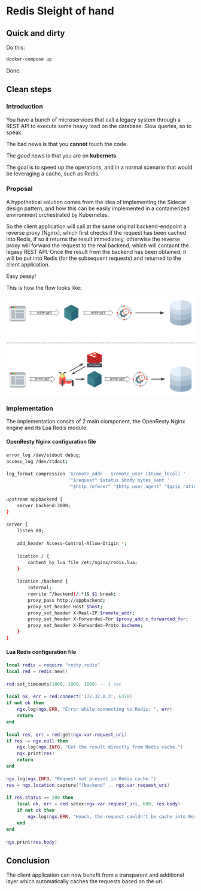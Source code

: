 # Redis Sleight of hand

## Quick and dirty

Do this:

```bash
docker-compose up
```
Done.

## Clean steps

### Introduction
You have a bunch of microservices that call a legacy system through a REST API to execute some heavy load on the database. Slow queries, so to speak.

The bad news is that you **cannot** touch the code.

The _good_ news is that you are on **kubernets**.

The goal is to speed up the operations, and in a normal scenario that would be leveraging a cache, such as Redis.

### Proposal
A hypothetical solution comes from the idea of implementing the Sidecar design pattern, and how this can be easily implemented in a containerized environment orchestrated by Kubernetes.

So the client application will call at the same original backend-endpoint a reverse proxy (Nginx), which first checks if the request has been cached into Redis, if so it returns the result immediately, otherwise the reverse proxy will forward the request to the real backend, which will contacnt the legasy REST API. Once the result from the backend has been obtained, it will be put into Redis (for the subsequent requests) and returned to the client application.

Easy peasy!

This is how the flow looks like:

<p align="center"><img src="redis-sleight-of-hand.png" width="600" alt="Redis Sleight of hand" /></p>

### Implementation

The implementation consits of 2 main ciomponent, the OpenResty Nginx engine and its Lua Redis module.

#### OpenResty Nginx configuration file
```bash
error_log /dev/stdout debug;
access_log /dev/stdout;

log_format compression '$remote_addr - $remote_user [$time_local] '
                       '"$request" $status $body_bytes_sent '
                       '"$http_referer" "$http_user_agent" "$gzip_ratio"';

upstream appbackend {
    server backend:3000;
}

server {
    listen 80;

    add_header Access-Control-Allow-Origin *;

    location / {
        content_by_lua_file /etc/nginx/redis.lua;
    }

    location /backend {
        internal;
        rewrite ^/backend(/.*)$ $1 break;
        proxy_pass http://appbackend;
        proxy_set_header Host $host;
        proxy_set_header X-Real-IP $remote_addr;
        proxy_set_header X-Forwarded-For $proxy_add_x_forwarded_for;
        proxy_set_header X-Forwarded-Proto $scheme;
    }
}
```

#### Lua Redis configuration file
```lua
local redis = require "resty.redis"
local red = redis:new()

red:set_timeouts(1000, 1000, 1000) -- 1 sec

local ok, err = red:connect('172.32.0.3', 6379)
if not ok then
    ngx.log(ngx.ERR, "Error while connecting to Redis: ", err)
    return
end

local res, err = red:get(ngx.var.request_uri)
if res ~= ngx.null then
    ngx.log(ngx.INFO, "Get the result directly from Redis cache.")
    ngx.print(res)
    return
end

ngx.log(ngx.INFO, "Request not present in Redis cache.")
res = ngx.location.capture("/backend" .. ngx.var.request_uri)

if res.status == 200 then
    local ok, err = red:setex(ngx.var.request_uri, 600, res.body)
    if not ok then
        ngx.log(ngx.ERR, "Houch, the request couldn't be cache into Redis: ", err)
    end
end

ngx.print(res.body)
```

## Conclusion
The client application can now benefit from a transparent and additional layer which automatically caches the requests based on the uri.